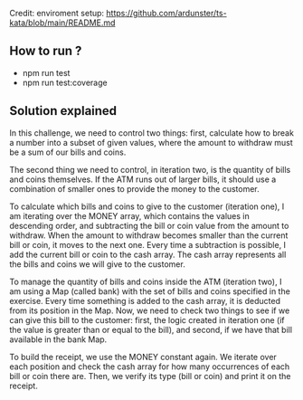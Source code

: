 Credit: enviroment setup: https://github.com/ardunster/ts-kata/blob/main/README.md

## How to run ?

- npm run test
- npm run test:coverage

## Solution explained

In this challenge, we need to control two things: first, calculate how to break a number into a subset of given values, where the amount to withdraw must be a sum of our bills and coins.

The second thing we need to control, in iteration two, is the quantity of bills and coins themselves. If the ATM runs out of larger bills, it should use a combination of smaller ones to provide the money to the customer.

To calculate which bills and coins to give to the customer (iteration one), I am iterating over the MONEY array, which contains the values in descending order, and subtracting the bill or coin value from the amount to withdraw. When the amount to withdraw becomes smaller than the current bill or coin, it moves to the next one. Every time a subtraction is possible, I add the current bill or coin to the cash array. The cash array represents all the bills and coins we will give to the customer.

To manage the quantity of bills and coins inside the ATM (iteration two), I am using a Map (called bank) with the set of bills and coins specified in the exercise. Every time something is added to the cash array, it is deducted from its position in the Map. Now, we need to check two things to see if we can give this bill to the customer: first, the logic created in iteration one (if the value is greater than or equal to the bill), and second, if we have that bill available in the bank Map.

To build the receipt, we use the MONEY constant again. We iterate over each position and check the cash array for how many occurrences of each bill or coin there are. Then, we verify its type (bill or coin) and print it on the receipt.
